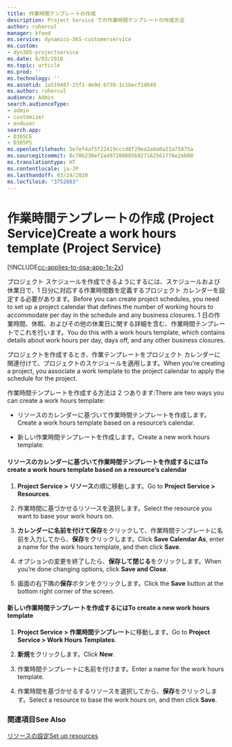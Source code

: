 ```yaml
---
title: 作業時間テンプレートの作成
description: Project Service での作業時間テンプレートの作成方法
author: ruhercul
manager: kfend
ms.service: dynamics-365-customerservice
ms.custom:
- dyn365-projectservice
ms.date: 8/03/2018
ms.topic: article
ms.prod: ''
ms.technology: ''
ms.assetid: 1a519487-25f1-4e9d-b739-1c1becf1d649
ms.author: ruhercul
audience: Admin
search.audienceType:
- admin
- customizer
- enduser
search.app:
- D365CE
- D365PS
ms.openlocfilehash: 5e7ef4af5f22419cccd8f29ea2a0a0a21a75875a
ms.sourcegitcommit: 8c786230ef2a497280885b827162561776e2eb00
ms.translationtype: HT
ms.contentlocale: ja-JP
ms.lasthandoff: 03/24/2020
ms.locfileid: "3752883"
---
```

# <a name="create-a-work-hours-template-project-service"></a><span data-ttu-id="f907e-103">作業時間テンプレートの作成 (Project Service)</span><span class="sxs-lookup"><span data-stu-id="f907e-103">Create a work hours template (Project Service)</span></span>

[!INCLUDE[cc-applies-to-psa-app-1x-2x](../includes/cc-applies-to-psa-app-1x-2x.md)]

<span data-ttu-id="f907e-104">プロジェクト スケジュールを作成できるようにするには、スケジュールおよび休業日で、1 日分に対応する作業時間数を定義するプロジェクト カレンダーを設定する必要があります。</span><span class="sxs-lookup"><span data-stu-id="f907e-104">Before you can create project schedules, you need to set up a project calendar that defines the number of working hours to accommodate per day in the schedule and any business closures.</span></span> <span data-ttu-id="f907e-105">1 日の作業時間、休暇、およびその他の休業日に関する詳細を含む、作業時間テンプレートでこれを行います。</span><span class="sxs-lookup"><span data-stu-id="f907e-105">You do this with a work hours template, which contains details about work hours per day, days off, and any other business closures.</span></span>  
  
 <span data-ttu-id="f907e-106">プロジェクトを作成するとき、作業テンプレートをプロジェクト カレンダーに関連付けて、プロジェクトのスケジュールを適用します。</span><span class="sxs-lookup"><span data-stu-id="f907e-106">When you’re creating a project, you associate a work template to the project calendar to apply the schedule for the project.</span></span>  
  
 <span data-ttu-id="f907e-107">作業時間テンプレートを作成する方法は 2 つあります:</span><span class="sxs-lookup"><span data-stu-id="f907e-107">There are two ways you can create a work hours template:</span></span>  
  
-   <span data-ttu-id="f907e-108">リソースのカレンダーに基づいて作業時間テンプレートを作成します。</span><span class="sxs-lookup"><span data-stu-id="f907e-108">Create a work hours template based on a resource’s calendar.</span></span>  
  
-   <span data-ttu-id="f907e-109">新しい作業時間テンプレートを作成します。</span><span class="sxs-lookup"><span data-stu-id="f907e-109">Create a new work hours template.</span></span>  
  
#### <a name="to-create-a-work-hours-template-based-on-a-resources-calendar"></a><span data-ttu-id="f907e-110">リソースのカレンダーに基づいて作業時間テンプレートを作成するには</span><span class="sxs-lookup"><span data-stu-id="f907e-110">To create a work hours template based on a resource’s calendar</span></span>  
  
1.  <span data-ttu-id="f907e-111">**Project Service > リソース**の順に移動します。</span><span class="sxs-lookup"><span data-stu-id="f907e-111">Go to **Project Service > Resources**.</span></span>  
  
2.  <span data-ttu-id="f907e-112">作業時間に基づかせるリソースを選択します。</span><span class="sxs-lookup"><span data-stu-id="f907e-112">Select the resource you want to base your work hours on.</span></span>  
  
3.  <span data-ttu-id="f907e-113">**カレンダーに名前を付けて保存**をクリックして、作業時間テンプレートに名前を入力してから、**保存**をクリックします。</span><span class="sxs-lookup"><span data-stu-id="f907e-113">Click **Save Calendar As**, enter a name for the work hours template, and then click **Save**.</span></span>  
  
4.  <span data-ttu-id="f907e-114">オプションの変更を終了したら、**保存して閉じる**をクリックします。</span><span class="sxs-lookup"><span data-stu-id="f907e-114">When you’re done changing options, click **Save and Close**.</span></span>  
  
5.  <span data-ttu-id="f907e-115">画面の右下隅の**保存**ボタンをクリックします。</span><span class="sxs-lookup"><span data-stu-id="f907e-115">Click the **Save** button at the bottom right corner of the screen.</span></span>  
  
#### <a name="to-create-a-new-work-hours-template"></a><span data-ttu-id="f907e-116">新しい作業時間テンプレートを作成するには</span><span class="sxs-lookup"><span data-stu-id="f907e-116">To create a new work hours template</span></span>  
  
1.  <span data-ttu-id="f907e-117">**Project Service > 作業時間テンプレート**に移動します。</span><span class="sxs-lookup"><span data-stu-id="f907e-117">Go to **Project Service > Work Hours Templates**.</span></span>  
  
2.  <span data-ttu-id="f907e-118">**新規**をクリックします。</span><span class="sxs-lookup"><span data-stu-id="f907e-118">Click **New**.</span></span>  
  
3.  <span data-ttu-id="f907e-119">作業時間テンプレートに名前を付けます。</span><span class="sxs-lookup"><span data-stu-id="f907e-119">Enter a name for the work hours template.</span></span>  
  
4.  <span data-ttu-id="f907e-120">作業時間を基づかせるするリソースを選択してから、**保存**をクリックします。</span><span class="sxs-lookup"><span data-stu-id="f907e-120">Select a resource to base the work hours on, and then click **Save**.</span></span>  
  
### <a name="see-also"></a><span data-ttu-id="f907e-121">関連項目</span><span class="sxs-lookup"><span data-stu-id="f907e-121">See Also</span></span>  
 [<span data-ttu-id="f907e-122">リソースの設定</span><span class="sxs-lookup"><span data-stu-id="f907e-122">Set up resources</span></span>](../project-service/set-up-resources.md)
